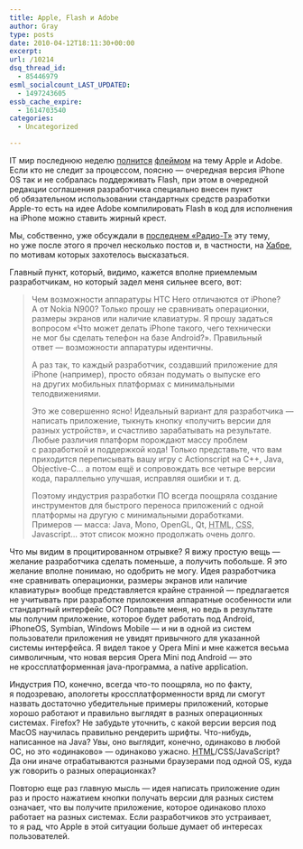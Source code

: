 ```yaml
---
title: Apple, Flash и Adobe
author: Gray
type: posts
date: 2010-04-12T18:11:30+00:00
excerpt:
url: /10214
dsq_thread_id:
  - 85446979
esml_socialcount_LAST_UPDATED:
  - 1497243605
essb_cache_expire:
  - 1614703540
categories:
  - Uncategorized

---
```








IT&nbsp;мир последнюю неделю <a href="http://www.mondaynote.com/2010/04/11/the-adobe-apple-flame-war/" target="_blank">полнится</a> <a href="http://ilyabirman.ru/meanwhile/2010/04/10/2/" target="_blank">флеймом</a> на&nbsp;тему Apple и&nbsp;Adobe. Если кто не&nbsp;следит за&nbsp;процессом, поясню&nbsp;&mdash; очередная версия iPhone OS&nbsp;так и&nbsp;не&nbsp;собралась поддерживать Flash, при этом в&nbsp;очередной редакции соглашения разработчика специально внесен пункт об&nbsp;обязательном использовании стандартных средств разработки <nobr>Apple-то</nobr> есть на&nbsp;идее Adobe компилировать Flash в&nbsp;код для исполнения на&nbsp;iPhone можно ставить жирный крест.

Мы, собственно, уже обсуждали в&nbsp;<a href="http://radio-t.com/podcasts/radio-t-182/" target="_blank">последнем <nobr>&laquo;Радио-Т&raquo;</nobr></a> эту тему, но&nbsp;уже после этого я&nbsp;прочел несколько постов и, в&nbsp;частности, на&nbsp;<a href="http://habrahabr.ru/blogs/Flash_Platform/90620/" target="_blank">Хабре</a>, по&nbsp;мотивам которых захотелось высказаться.

Главный пункт, который, видимо, кажется вполне приемлемым разработчикам, но&nbsp;который задел меня сильнее всего, вот:

> Чем возможности аппаратуры HTC Hero отличаются от&nbsp;iPhone? А&nbsp;от&nbsp;Nokia N900? Только прошу не&nbsp;сравнивать операционки, размеры экранов или наличие клавиатуры. Я&nbsp;прошу задаться вопросом &laquo;Что может делать iPhone такого, чего технически не&nbsp;мог&nbsp;бы сделать телефон на&nbsp;базе Android?&raquo;. Правильный ответ&nbsp;&mdash; возможности аппаратуры идентичны.
> 
> А&nbsp;раз так, то&nbsp;каждый разработчик, создавший приложение для iPhone (например), просто обязан подумать о&nbsp;выпуске его на&nbsp;других мобильных платформах с&nbsp;минимальными телодвижениями.
> 
> Это&nbsp;же совершенно ясно! Идеальный вариант для разработчика&nbsp;&mdash; написать приложение, тыкнуть кнопку &laquo;получить версии для разных устройств&raquo;, и&nbsp;счастливо зарабатывать на&nbsp;результате. Любые различия платформ порождают массу проблем с&nbsp;разработкой и&nbsp;поддержкой кода! Только представьте, что вам приходится переписывать вашу игру с&nbsp;Actionscript на&nbsp;<nobr>С++</nobr>, Java, <nobr>Objective-C</nobr>&hellip; а&nbsp;потом ещё и&nbsp;сопровождать все четыре версии кода, параллельно улучшая, исправляя ошибки <nobr>и т. д.</nobr>
> 
> Поэтому индустрия разработки ПО&nbsp;всегда поощряла создание инструментов для быстрого переноса приложений с&nbsp;одной платформы на&nbsp;другую с&nbsp;минимальными доработками. Примеров&nbsp;&mdash; масса: Java, Mono, OpenGL, Qt, <acronym title="HyperText Markup Language" lang="en">HTML</acronym>, <acronym title="Cascading Style Sheets" lang="en">CSS</acronym>, Javascript&hellip; этот список можно продолжать очень долго.

Что мы&nbsp;видим в&nbsp;процитированном отрывке? Я&nbsp;вижу простую вещь&nbsp;&mdash; желание разработчика сделать поменьше, а&nbsp;получить побольше. Я&nbsp;это желание вполне понимаю, но&nbsp;одобрить не&nbsp;могу. Идея разработчика &laquo;не&nbsp;сравнивать операционки, размеры экранов или наличие клавиатуры&raquo; вообще представляется крайне странной&nbsp;&mdash; предлагается не&nbsp;учитывать при разработке приложения аппаратные особенности или стандартный интерфейс ОС? Поправьте меня, но&nbsp;ведь в&nbsp;результате мы&nbsp;получим приложение, которое будет работать под Android, iPhoneOS, Symbian, Windows Mobile&nbsp;&mdash; и&nbsp;ни&nbsp;в&nbsp;одной из&nbsp;систем пользователи приложения не&nbsp;увидят привычного для указанной системы интерфейса. Я&nbsp;видел такое у&nbsp;Opera Mini и&nbsp;мне кажется весьма символичным, что новая версия Opera Mini под Android&nbsp;&mdash; это не&nbsp;кроссплатформенная <nobr>java-программа</nobr>, а&nbsp;native application.

Индустрия ПО, конечно, всегда <nobr>что-то</nobr> поощряла, но&nbsp;по&nbsp;факту, я&nbsp;подозреваю, апологеты кроссплатформенности вряд&nbsp;ли смогут назвать достаточно убедительные примеры приложений, которые хорошо работают и&nbsp;правильно выглядят в&nbsp;разных операционных системах. Firefox? Не&nbsp;забудьте уточнить, с&nbsp;какой версии версия под MacOS научилась правильно рендерить шрифты. <nobr>Что-нибудь</nobr>, написанное на&nbsp;Java? Увы, оно выглядит, конечно, одинаково в&nbsp;любой ОС, но&nbsp;это &laquo;одинаково&raquo;&nbsp;&mdash; одинаково ужасно. <acronym title="HyperText Markup Language" lang="en">HTML</acronym>/CSS/JavaScript? Да&nbsp;они иначе отрабатываются разными браузерами под одной OS, куда уж&nbsp;говорить о&nbsp;разных операционках?

Повторю еще раз главную мысль&nbsp;&mdash; идея написать приложение один раз и&nbsp;просто нажатием кнопки получать версии для разных систем означает, что вы&nbsp;получите приложение, которое одинаково плохо работает на&nbsp;разных системах. Если разработчиков это устраивает, то&nbsp;я&nbsp;рад, что Apple в&nbsp;этой ситуации больше думает об&nbsp;интересах пользователей.